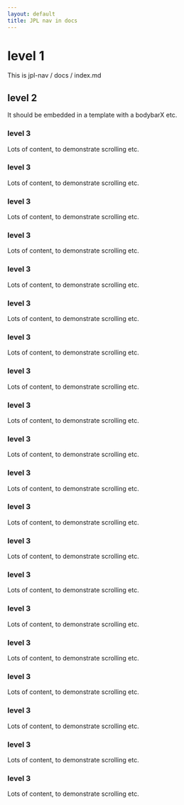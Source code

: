 ```yaml
---
layout: default
title: JPL nav in docs
---
```

# level 1
This is jpl-nav / docs / index.md
## level 2
It should be embedded in a template with a bodybarX etc.
### level 3
Lots of content, to demonstrate scrolling etc.
### level 3
Lots of content, to demonstrate scrolling etc.
### level 3
Lots of content, to demonstrate scrolling etc.
### level 3
Lots of content, to demonstrate scrolling etc.
### level 3
Lots of content, to demonstrate scrolling etc.
### level 3
Lots of content, to demonstrate scrolling etc.
### level 3
Lots of content, to demonstrate scrolling etc.
### level 3
Lots of content, to demonstrate scrolling etc.
### level 3
Lots of content, to demonstrate scrolling etc.
### level 3
Lots of content, to demonstrate scrolling etc.
### level 3
Lots of content, to demonstrate scrolling etc.
### level 3
Lots of content, to demonstrate scrolling etc.
### level 3
Lots of content, to demonstrate scrolling etc.
### level 3
Lots of content, to demonstrate scrolling etc.
### level 3
Lots of content, to demonstrate scrolling etc.
### level 3
Lots of content, to demonstrate scrolling etc.
### level 3
Lots of content, to demonstrate scrolling etc.
### level 3
Lots of content, to demonstrate scrolling etc.
### level 3
Lots of content, to demonstrate scrolling etc.
### level 3
Lots of content, to demonstrate scrolling etc.
